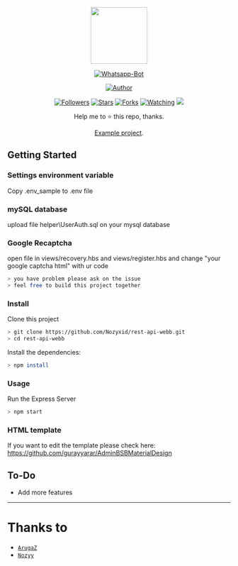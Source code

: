 <p align="center">
<img src="https://avatars.githubusercontent.com/u/92721624?v=4" width="128" height="128"/>
</p>
<p align="center">
<a href="#"><img title="Whatsapp-Bot" src="https://img.shields.io/badge/rest%20api%20express-green?colorA=%23ff0000&colorB=%23017e40&style=for-the-badge"></a>
</p>
<p align="center">
<a href="https://github.com/Nozyxid"><img title="Author" src="https://img.shields.io/badge/AUTHOR-NOZYX-orange.svg?style=for-the-badge&logo=github"></a>
</p>
<p align="center">
<a href="https://github.com/Nozyxid/followers"><img title="Followers" src="https://img.shields.io/github/followers/Nozyxid?color=blue&style=flat-square"></a>
<a href="https://github.com/Nozyxid/rest-api-webexpress/stargazers/"><img title="Stars" src="https://img.shields.io/github/stars/Nozyxid/rest-api-webb?color=red&style=flat-square"></a>
<a href="https://github.com/Nozyxid/rest-api-webexpress/network/members"><img title="Forks" src="https://img.shields.io/github/forks/Nozyxid/rest-api-webb?color=red&style=flat-square"></a>
<a href="https://github.com/Nozyxid/rest-api-webexpress/watchers"><img title="Watching" src="https://img.shields.io/github/watchers/Nozyxid/rest-api-webb?label=Watchers&color=blue&style=flat-square"></a>
<a href="https://hits.seeyoufarm.com"><img src="https://hits.seeyoufarm.com/api/count/incr/badge.svg?url=https%3A%2F%2Fgithub.com%2FNozyxid%2Frest-api-webb&count_bg=%2379C83D&title_bg=%23555555&icon=probot.svg&icon_color=%2300FF6D&title=hits&edge_flat=false"/></a>
</p>
<div align="center">

Help me to ⭐️ this repo, thanks.
<p align="center"><a href="http://example.restfulapi.my.id/">Example project</a>.</p>
</div>

## Getting Started

### Settings environment variable
Copy .env_sample to .env file

### mySQL database
upload file helper\UserAuth.sql on your mysql database

### Google Recaptcha
open file in views/recovery.hbs and views/register.hbs and change "your google captcha html" with ur code

```bash
> you have problem please ask on the issue
> feel free to build this project together
```

### Install
Clone this project

```bash
> git clone https://github.com/Nozyxid/rest-api-webb.git
> cd rest-api-webb
```

Install the dependencies:

```bash
> npm install 
```

### Usage
Run the Express Server

```bash
> npm start
```

### HTML template
If you want to edit the template please check here: https://github.com/gurayyarar/AdminBSBMaterialDesign

## To-Do
 - Add more features
 
---
# Thanks to
* [`ArugaZ`](https://github.com/ArugaZ)
* [`Nozyy`](https://github.com/Nozyxid)